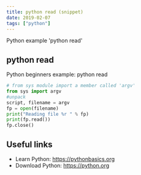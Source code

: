 ```yaml
---
title: python read (snippet)
date: 2019-02-07
tags: ["python"]
---
```

Python example 'python read'


## python read

Python beginners example: python read

```python
# from sys module import a member called 'argv'
from sys import argv
#unpack
script, filename = argv
fp = open(filename)
print("Reading file %r " % fp)
print(fp.read())
fp.close()


```

## Useful links

- Learn Python: https://pythonbasics.org
- Download Python: https://python.org
